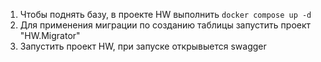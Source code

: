 1. Чтобы поднять базу, в проекте HW выполнить ```docker compose up -d```
2. Для применения миграции по созданию таблицы запустить проект "HW.Migrator"
3. Запустить проект HW, при запуске открывыется swagger



